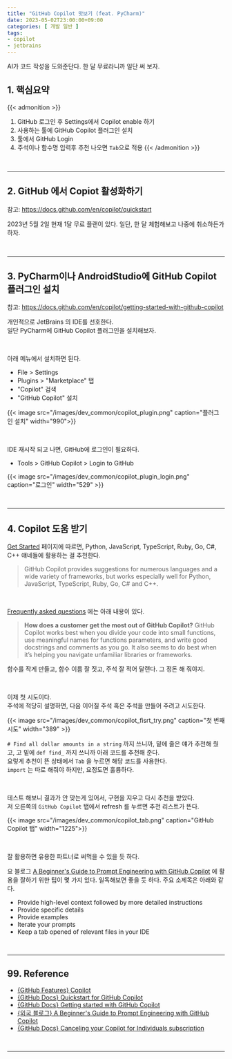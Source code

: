 ```yaml
---
title: "GitHub Copilot 맛보기 (feat. PyCharm)"
date: 2023-05-02T23:00:00+09:00
categories: [ 개발 일반 ]
tags:
- copilot
- jetbrains
---
```


AI가 코드 작성을 도와준단다. 한 달 무료라니까 일단 써 보자.
<!--more-->

## 1. 핵심요약

{{< admonition >}}
1. GitHub 로그인 후 Settings에서 Copilot enable 하기
2. 사용하는 툴에 GitHub Copilot 플러그인 설치
3. 툴에서 GitHub Login 
4. 주석이나 함수명 입력후 추천 나오면 `Tab`으로 적용
{{< /admonition >}}

<br/>

---



## 2. GitHub 에서 Copiot 활성화하기
참고: https://docs.github.com/en/copilot/quickstart

2023년 5월 2일 현재 1달 무료 플랜이 있다. 일단, 한 달 체험해보고 나중에 취소하든가 하자.

<br/>

---

## 3. PyCharm이나 AndroidStudio에 GitHub Copilot 플러그인 설치
참고: https://docs.github.com/en/copilot/getting-started-with-github-copilot

개인적으로 JetBrains 의 IDE를 선호한다.  
일단 PyCharm에 GitHub Copilot 플러그인을 설치해보자.

<br/>

아래 메뉴에서 설치하면 된다.
- File > Settings
- Plugins > "Marketplace" 탭
- "Copilot" 검색
- "GitHub Copilot" 설치

{{< image src="/images/dev_common/copilot_plugin.png" caption="플러그인 설치" width="990">}}


<br/>

IDE 재시작 되고 나면, GitHub에 로그인이 필요하다.
- Tools > GitHub Copilot > Login to GitHub

{{< image src="/images/dev_common/copilot_plugin_login.png" caption="로그인" width="529" >}}


<br/>

---

## 4. Copilot 도움 받기
[Get Started](https://docs.github.com/en/copilot/getting-started-with-github-copilot#seeing-your-first-suggestion) 페이지에 따르면, Python, JavaScript, TypeScript, Ruby, Go, C#, C++ 얘네들에 활용하는 걸 추천한다.

> GitHub Copilot provides suggestions for numerous languages and a wide variety of frameworks, but works especially well for Python, JavaScript, TypeScript, Ruby, Go, C# and C++.

<br/>

[Frequently asked questions](https://github.com/features/copilot/) 에는 아래 내용이 있다.

> **How does a customer get the most out of GitHub Copilot?**
> GitHub Copilot works best when you divide your code into small functions, use meaningful names for functions parameters, and write good docstrings and comments as you go. It also seems to do best when it’s helping you navigate unfamiliar libraries or frameworks.

함수를 작게 만들고, 함수 이름 잘 짓고, 주석 잘 적어 달랜다. 그 정돈 해 줘야지.

<br/>

이제 첫 시도이다.  
주석에 적당히 설명하면, 다음 이어질 주석 혹은 주석을 만들어 주려고 시도한다.

{{< image src="/images/dev_common/copilot_fisrt_try.png" caption="첫 번째 시도" width="389" >}}

`# Find all dollar amounts in a string` 까지 쓰니까, 밑에 줄은 얘가 추천해 줬고,
고 밑에 `def find_` 까지 쓰니까 아래 코드를 추천해 준다.  
요렇게 추천이 뜬 상태에서 `Tab` 을 누르면 해당 코드를 사용한다.  
`import` 는 따로 해줘야 하지만, 요정도면 훌륭하다.

<br/>

테스트 해보니 결과가 안 맞는게 있어서, 구현을 지우고 다시 추천을 받았다.  
저 오른쪽의 `GitHub Copilot` 탭에서 refresh 를 누르면 추천 리스트가 뜬다.

{{< image src="/images/dev_common/copilot_tab.png" caption="GitHub Copilot 탭" width="1225">}}

<br/>

잘 활용하면 유용한 파트너로 써먹을 수 있을 듯 하다.  

요 블로그 [A Beginner's Guide to Prompt Engineering with GitHub Copilot](https://dev.to/github/a-beginners-guide-to-prompt-engineering-with-github-copilot-3ibp) 에 활용을 잘하기 위한 팁이 몇 가지 있다. 일독해보면 좋을 듯 하다.  주요 소제목은 아래와 같다.
- Provide high-level context followed by more detailed instructions
- Provide specific details
- Provide examples
- Iterate your prompts
- Keep a tab opened of relevant files in your IDE

<br/>

---

## 99. Reference
- [{GitHub Features} Copilot](https://github.com/features/copilot/)
- [{GitHub Docs} Quickstart for GitHub Copilot](https://docs.github.com/ko/copilot/quickstart)
- [{GitHub Docs} Getting started with GitHub Copilot](https://docs.github.com/en/copilot/getting-started-with-github-copilot)
- [{외국 블로그} A Beginner's Guide to Prompt Engineering with GitHub Copilot](https://dev.to/github/a-beginners-guide-to-prompt-engineering-with-github-copilot-3ibp)
- [{GitHub Docs} Canceling your Copilot for Individuals subscription](https://docs.github.com/en/billing/managing-billing-for-github-copilot/managing-your-github-copilot-subscription-for-your-personal-account#canceling-your-copilot-for-individuals-subscription)


<br/>

---